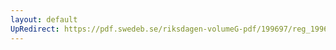 ```yaml
---
layout: default
UpRedirect: https://pdf.swedeb.se/riksdagen-volumeG-pdf/199697/reg_199697/reg_199697_0479.pdf
---
```


